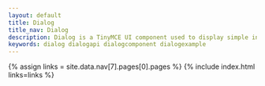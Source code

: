 ```yaml
---
layout: default
title: Dialog
title_nav: Dialog
description: Dialog is a TinyMCE UI component used to display simple information. 
keywords: dialog dialogapi dialogcomponent dialogexample
---
```


{% assign links = site.data.nav[7].pages[0].pages %}
{% include index.html links=links %}
